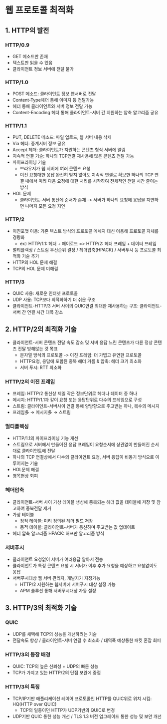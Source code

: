 # 웹 프로토콜 최적화

## 1. HTTP의 발전

### HTTP/0.9

- GET 메소드만 존재
- 텍스트만 읽을 수 있음
- 클라이언트 정보 서버에 전달 불가

### HTTP/1.0

- POST 메소드: 클라이언트 정보 웹서버로 전달
- Content-Type헤더 통해 이미지 등 전달가능
- 헤더 통해 클라이언트와 서버 정보 전달 가능
- Content-Encoding 헤더 통해 클라이언트-서버 간 지원하는 압축 알고리즘 공유

### HTTP/1.1

- PUT, DELETE 메소드: 파일 업로드, 웹 서버 내용 삭제
- Via 헤더: 중계서버 정보 공유
- Accept 헤더: 클라이언트가 지원하는 콘텐츠 형식 서버에 알림
- 지속적 연결 기술: 하나의 TCP연결 재사용해 많은 콘텐츠 전달 가능
- 파이프라이닝 기술
  - 브라우저가 웹 서버에 여러 콘텐츠 요청
  - 이전 요청대한 응답 완전히 받지 않아도 지속적 연결로 확보한 하나의 TCP 연결 내에서 미리 다음 요청에 대한 처리를 시작하여 전체적인 전달 시간 줄이는 방식
- HOL 문제
  - 클라이언트-서버 통신에 순서가 존재 -> 서버가 하나의 요청에 응답을 지연하면 나머지 모든 요청 지연

### HTTP/2

- 이진포맷 이용: 기존 텍스트 방식의 프로토콜 메세지 대신 이용해 프로토콜 자체를 경량화
  - ex`)` HTTP/1.1: 헤더 + 페이로드 => HTTP/2: 헤더 프레임 + 데이터 프레임
- 멀티플렉싱 / 스트림 우선순위 결정 / 헤더압축(HPACK) / 서버푸시 등 프로토콜 최적화 기술 추가
- HTTP의 HOL 문제 해결
- TCP의 HOL 문제 미해결

### HTTP/3

- QUIC 사용: 새로운 인터넷 프로토콜
- UDP 사용: TCP보다 최적화하기 더 쉬운 구조
- 클라이언트-HTTP/3 서버 사이의 QUIC연결 최대한 재사용하는 구조: 클라이언트-서버 간 연결 시간 대폭 감소

## 2. HTTP/2의 최적화 기술

- 클라이언트-서버 콘텐츠 전달 속도 감소 및 서버 응답 느린 콘텐츠가 다른 정상 콘텐츠 전달 방해않는 것 목표
  - 문자열 방식의 프로토콜 -> 이진 프레임: 더 가볍고 유연한 프로토콜
  - HTTP요청, 응답에 포함된 중복 헤더 거름 & 압축: 헤더 크기 최소화
  - 서버 푸시: RTT 최소화

### HTTP/2의 이진 프레임

- 프레임: HTTP/2 통신상 제일 작은 정보단위로 헤더나 데이터 중 하나
- 메시지: HTTP/1.1과 같이 요청 또는 응답단위로 다수의 프레임으로 구성
- 스트림: 클라이언트-서버사이 연결 통해 양방향으로 주고받는 하나, 복수의 메시지
- 프레임多 -> 메시지多 -> 스트림

### 멀티플렉싱

- HTTP/1.1의 파이프라이닝 기능 개선
- 스트림으로 서버에서 만들어진 응답 프레임이 요청순서에 상관없이 만들어진 순서대로 클라이언트에 전달
- 하나의 TCP 연결상에서 다수의 클라이언트 요청, 서버 응답이 비동기 방식으로 이루어지는 기술
- HOL문제 해결
- 병목현상 회피

### 헤더압축

- 클라이언트-서버 사이 가상 테이블 생성해 중복되는 헤더 값을 테이블에 저장 및 참고하여 중복전달 제거
- 가상 테이블
  - 정적 테이블: 미리 정의된 헤더 필드 저장
  - 동적 테이블: 클라이언트-서버가 통신하며 주고받는 값 업데이트
- 헤더 압축 알고리즘 HPACK: 허프만 알고리즘 방식

### 서버푸시

- 클라이언트 요청없이 서버가 여러응답 알아서 전송
- 클라이언트가 특정 콘텐츠 요청 시 서버가 이후 추가 요청을 예상하고 요청없이도 응답
- 서버푸시대상 웹 서버 관리자, 개발자가 지정가능
  - HTTP/2 지원하는 웹서버에 서버푸시 대상 설정 가능
  - APM 솔루션 통해 서버푸시대상 자동 설정

## 3. HTTP/3의 최적화 기술

### QUIC

- UDP를 채택해 TCP의 성능을 개선하려는 기술
- 전달속도 향상 / 클라이언트-서버 연결 수 최소화 / 대역폭 예상통한 패킷 혼잡 회피

### HTTP/3의 등장 배경

- QUIC: TCP의 높은 신뢰성 + UDP의 빠른 성능
- TCP가 가지고 있는 HTTP/2의 단점 보완에 중점

### HTTP/3의 특징

- TCP/IP기반 애플리케이션 레이어 프로토콜인 HTTP를 QUIC위로 위치 시킴: HQ(HTTP over QUIC)
  - TCP의 일종이던 HTTP가 UDP기반의 QUIC로 변경
- UDP기반 QUIC 통한 성능 개선 / TLS 1.3 버전 업그레이드 통한 성능 및 보안 개선
